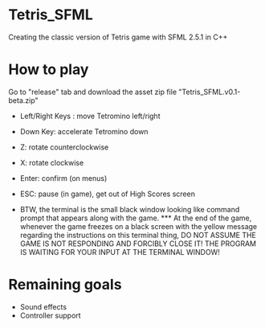 # Tetris_SFML
Creating the classic version of Tetris game with SFML 2.5.1 in C++

# How to play
Go to "release" tab and download the asset zip file "Tetris_SFML.v0.1-beta.zip"
- Left/Right Keys : move Tetromino left/right
- Down Key: accelerate Tetromino down
- Z: rotate counterclockwise
- X: rotate clockwise
- Enter: confirm (on menus)
- ESC: pause (in game), get out of High Scores screen

- BTW, the terminal is the small black window looking like command prompt that appears along with the game.
*** At the end of the game, whenever the game freezes on a black screen with the yellow message regarding the instructions on this terminal thing, DO NOT ASSUME THE GAME IS NOT RESPONDING AND FORCIBLY CLOSE IT! THE PROGRAM IS WAITING FOR YOUR INPUT AT THE TERMINAL WINDOW!

# Remaining goals
- Sound effects
- Controller support
